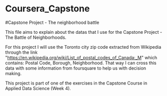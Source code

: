 # Coursera_Capstone
#Capstone Project - The neighborhood battle

This file aims to explain about the datas that I use for the Capstone Project - The Battle of Neighborhoods.

For this project I will use the Toronto city zip code extracted from Wikipedia through the link "https://en.wikipedia.org/wiki/List_of_postal_codes_of_Canada:_M" which contains: Postal Code, Borough, Neighborhood. That way I can cross this data with some information from foursquare to help us with decision making.

This project is part of one of the exercises in the Capstone Course in Applied Data Science (Week 4).
